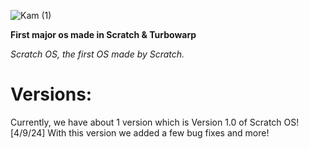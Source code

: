 
![Kam (1)](https://github.com/sectorfifty/ScratchOS/assets/166570969/6b3c9866-4330-4754-abda-c8955b35d0f4)

**First major os made in Scratch & Turbowarp**

*Scratch OS, the first OS made by Scratch.*

# Versions:

Currently, we have about 1 version which is Version 1.0 of Scratch OS![4/9/24]
With this version we added a few bug fixes and more!
